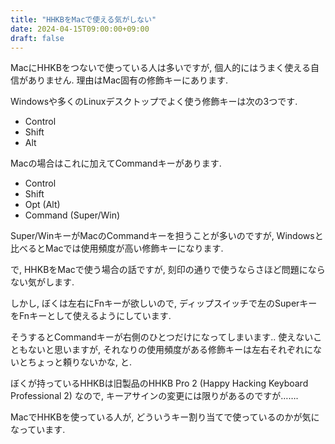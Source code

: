```yaml
---
title: "HHKBをMacで使える気がしない"
date: 2024-04-15T09:00:00+09:00
draft: false
---
```


MacにHHKBをつないで使っている人は多いですが,
個人的にはうまく使える自信がありません. 理由はMac固有の修飾キーにあります.

<!--more-->

Windowsや多くのLinuxデスクトップでよく使う修飾キーは次の3つです.

* Control
* Shift
* Alt

Macの場合はこれに加えてCommandキーがあります.

* Control
* Shift
* Opt (Alt)
* Command (Super/Win)

Super/WinキーがMacのCommandキーを担うことが多いのですが,
Windowsと比べるとMacでは使用頻度が高い修飾キーになります.

で, HHKBをMacで使う場合の話ですが, 刻印の通りで使うならさほど問題にならない気がします.

しかし, ぼくは左右にFnキーが欲しいので, ディップスイッチで左のSuperキーをFnキーとして使えるようにしています.

そうするとCommandキーが右側のひとつだけになってしまいます..
使えないこともないと思いますが, それなりの使用頻度がある修飾キーは左右それぞれにないとちょっと頼りないかな, と.

ぼくが持っているHHKBは旧製品のHHKB Pro 2 (Happy Hacking Keyboard Professional 2) なので,
キーアサインの変更には限りがあるのですが…….

MacでHHKBを使っている人が, どういうキー割り当てで使っているのかが気になっています.
